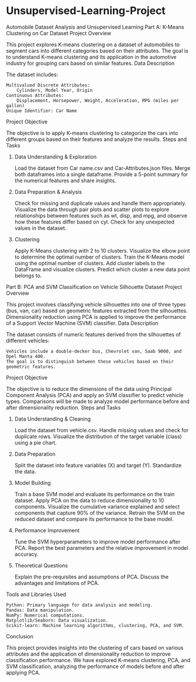 # Unsupervised-Learning-Project

Automobile Dataset Analysis and Unsupervised Learning
Part A: K-Means Clustering on Car Dataset
Project Overview

This project explores K-means clustering on a dataset of automobiles to segment cars into different categories based on their attributes. The goal is to understand K-means clustering and its application in the automotive industry for grouping cars based on similar features.
Data Description

The dataset includes:

    Multivalued Discrete Attributes:
        Cylinders, Model Year, Origin
    Continuous Attributes:
        Displacement, Horsepower, Weight, Acceleration, MPG (miles per gallon)
    Unique Identifier: Car Name

Project Objective

The objective is to apply K-means clustering to categorize the cars into different groups based on their features and analyze the results.
Steps and Tasks
1. Data Understanding & Exploration

    Load the dataset from Car name.csv and Car-Attributes.json files.
    Merge both dataframes into a single dataframe.
    Provide a 5-point summary for the numerical features and share insights.

2. Data Preparation & Analysis

    Check for missing and duplicate values and handle them appropriately.
    Visualize the data through pair plots and scatter plots to explore relationships between features such as wt, disp, and mpg, and observe how these features differ based on cyl.
    Check for any unexpected values in the dataset.

3. Clustering

    Apply K-Means clustering with 2 to 10 clusters.
    Visualize the elbow point to determine the optimal number of clusters.
    Train the K-Means model using the optimal number of clusters.
    Add cluster labels to the DataFrame and visualize clusters.
    Predict which cluster a new data point belongs to.

Part B: PCA and SVM Classification on Vehicle Silhouette Dataset
Project Overview

This project involves classifying vehicle silhouettes into one of three types (bus, van, car) based on geometric features extracted from the silhouettes. Dimensionality reduction using PCA is applied to improve the performance of a Support Vector Machine (SVM) classifier.
Data Description

The dataset consists of numeric features derived from the silhouettes of different vehicles:

    Vehicles include a double-decker bus, Chevrolet van, Saab 9000, and Opel Manta 400.
    The goal is to distinguish between these vehicles based on their geometric features.

Project Objective

The objective is to reduce the dimensions of the data using Principal Component Analysis (PCA) and apply an SVM classifier to predict vehicle types. Comparisons will be made to analyze model performance before and after dimensionality reduction.
Steps and Tasks
1. Data Understanding & Cleaning

    Load the dataset from vehicle.csv.
    Handle missing values and check for duplicate rows.
    Visualize the distribution of the target variable (class) using a pie chart.

2. Data Preparation

    Split the dataset into feature variables (X) and target (Y).
    Standardize the data.

3. Model Building

    Train a base SVM model and evaluate its performance on the train dataset.
    Apply PCA on the data to reduce dimensionality to 10 components.
    Visualize the cumulative variance explained and select components that capture 90% of the variance.
    Retrain the SVM on the reduced dataset and compare its performance to the base model.

4. Performance Improvement

    Tune the SVM hyperparameters to improve model performance after PCA.
    Report the best parameters and the relative improvement in model accuracy.

5. Theoretical Questions

    Explain the pre-requisites and assumptions of PCA.
    Discuss the advantages and limitations of PCA.

Tools and Libraries Used

    Python: Primary language for data analysis and modeling.
    Pandas: Data manipulation.
    NumPy: Numerical computations.
    Matplotlib/Seaborn: Data visualization.
    Scikit-learn: Machine learning algorithms, clustering, PCA, and SVM.

Conclusion

This project provides insights into the clustering of cars based on various attributes and the application of dimensionality reduction to improve classification performance. We have explored K-means clustering, PCA, and SVM classification, analyzing the performance of models before and after applying PCA.
